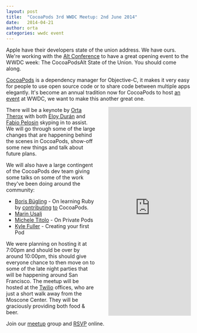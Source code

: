 ```yaml
---
layout: post
title:  "CocoaPods 3rd WWDC Meetup: 2nd June 2014"
date:   2014-04-21
author: orta
categories: wwdc event
---
```


Apple have their developers state of the union address. We have ours. We're working with the [Alt Conference](http://www.altconf.com) to have a great opening event to the WWDC week: The CocoaPodsAlt State of the Union. You should come along.

<!-- more -->

[CocoaPods](http://cocoapods.org) is a dependency manager for Objective-C, it makes it very easy for people to use open source code or to share code between multiple apps elegantly. It's become an annual tradition now for CocoaPods to host [an event](http://www.eventbrite.com/e/cocoapods-2nd-annual-wwdc-meetup-tickets-6887230893) at WWDC, we want to make this another great one. 

<iframe style="margin-left:32px;float:right; display:inline-block;" width="225" height="570" src="http://meetu.ps/2jKYMx" frameborder="0"></iframe>

There will be a keynote by [Orta Therox](http://orta.github.io) with both [Eloy Durán](https://twitter.com/alloy) and [Fabio Pelosin](https://twitter.com/fabiopelosin) skyping in to assist. We will go through some of the large changes that are happening behind the scenes in CocoaPods, show-off some new things and talk about future plans.

We will also have a large contingent of the CocoaPods dev team giving some talks on some of the work they've been doing around the community:

* [Boris Bügling](http://buegling.com) - On learning Ruby by [contributing](https://github.com/CocoaPods/Core/commits?author=neonichu) [to](https://github.com/CocoaPods/CocoaPods/commits?author=neonichu) CocoaPods.
* [Marin Usalj](http://supermar.in)
* [Michele Titolo](http://michele.io) - On Private Pods
* [Kyle Fuller](http://kylefuller.co.uk) - Creating your first Pod

We were planning on hosting it at 7:00pm and should be over by around 10:00pm, this should give everyone chance to then move on to some of the late night parties that will be happening around San Francisco.
The meetup will be hosted at the [Twilio](https://www.twilio.com/) offices, who are just a short walk away from the Moscone Center. They will be graciously providing both food & beer.

Join our [meetup](http://www.meetup.com/CocoaPods-SF/) group and <a href="http://www.meetup.com/CocoaPods-SF/events/177557362/" data-event="177557362" class="mu-rsvp-btn">RSVP</a> online.

<script>!function(d,s,id){var js,fjs=d.getElementsByTagName(s)[0];if(!d.getElementById(id)){js=d.createElement(s); js.id=id;js.async=true;js.src="https://secure.meetup.com/script/21021123101537681383/api/mu.btns.js?id=a74a4o9ar6ca0btqqmtk1k5uv2";fjs.parentNode.insertBefore(js,fjs);}}(document,"script","mu-bootjs");</script>
